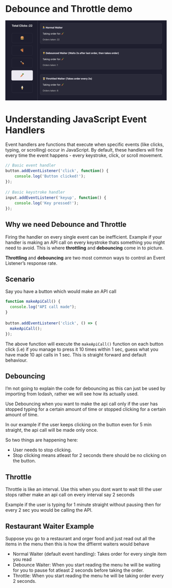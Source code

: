 # Debounce and Throttle demo

![Screenshot](screenshot.png)

# Understanding JavaScript Event Handlers

Event handlers are functions that execute when specific events (like clicks, typing, or scrolling) occur in JavaScript. By default, these handlers will fire every time the event happens - every keystroke, click, or scroll movement.

```jsx
// Basic event handler
button.addEventListener('click', function() {
    console.log('Button clicked!');
});

// Basic keystroke handler
input.addEventListener('keyup', function() {
    console.log('Key pressed!');
});
```

## Why we need Debounce and Throttle

Firing the handler on every single event can be inefficient. Example if your handler is making an API call on every keystroke thats something you might need to avoid. This is where **throttling** and **debouncing** come in to picture.

**Throttling** and **debouncing** are two most common ways to control an Event Listener’s response rate.

## Scenario

Say you have a button which would make an API call

```jsx
function makeApiCall() {
  console.log("API call made");
}

button.addEventListener('click', () => {
  makeApiCall();
});
```

The above function will execute the `makeApiCall()` function on each button click (i.e) if you manage to press it 10 times within 1 sec, guess what you have made 10 api calls in 1 sec. This is straight forward and default behaviour.

## Debouncing

I’m not going to explain the code for debouncing as this can just be used by importing from lodash, rather we will see how its actually used.

Use Debouncing when you want to make the api call only if the user has stopped typing for a certain amount of time or stopped clicking for a certain amount of time.

In our example if the user keeps clicking on the button even for 5 min straight, the api call will be made only once. 

So two things are happening here:
- User needs to stop clicking.
- Stop clicking means atleast for 2 seconds there should be no clicking on the button.

## Throttle

Throttle is like an interval. Use this when you dont want to wait till the user stops rather make an api call on every interval say 2 seconds

Example if the user is typing for 1 minute straight without pausing then for every 2 sec you would be calling the API.

## Restaurant Waiter Example
Suppose you go to a restaurant and orger food and just read out all the items in the menu then this is how the dffiernt waiters would behave

- Normal Waiter (default event handling): Takes order for every single item you read
- Debounce Waiter: When you start reading the menu he will be waiting for you to pause fot atleast 2 seconds before taking the order.
- Throttle: When you start reading the menu he will be taking order every 2 seconds.